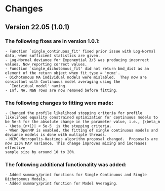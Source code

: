 # Changes

## Version 22.05 (1.0.1)

### The following fixes are in version 1.0.1:

	- Function `single_continuous_fit' fixed prior issue with Log-Normal data, when sufficient statistics are given.
	- Log-Normal deviance for Exponential 3/5 was producing incorrect values. Now reporting correct values. 
	- Function `single_dichotomous_fit' did not return bmd_dist as an element of the return object when fit_type = 'mcmc'.
	- Dichotomous MA individual models were mislabled.  They now are consistant with Continuous model averaging using the 
	  `Individual_model' naming. 
	- Inf, NA, NaN rows are now removed before fitting. 

### The following changes to fitting were made: 

	- Changed the profile likelihood stopping criteria for profile likelihood equality constrained optimization for continuous models to be 5e-5 for the absolute change in the parameter value, i.e., |\beta_n - \beta_{n+1}| < 5e-5  is the stopping criteria. 
	- When OpenMP is enabled, the fitting of single continuous models and deviance models is done with multiple threads. 
	- MCMC Metropolis-Hastings algorithm proposal changed.  Proposals are now 125% MAP variance. This change improves mixing and increases effective
	sample size by around 10 to 20%.

### The following additional functionality was added:  

	- Added summary/print functions for Single Continuous and Single Dichotomous Models.
	- Added summary/print function for Model Averaging.

